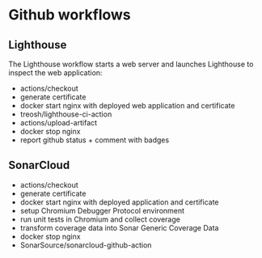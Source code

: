 # Github workflows

## Lighthouse

The Lighthouse workflow starts a web server and launches Lighthouse to inspect the web application:
- actions/checkout
- generate certificate
- docker start nginx with deployed web application and certificate
- treosh/lighthouse-ci-action
- actions/upload-artifact
- docker stop nginx
- report github status + comment with badges

## SonarCloud
- actions/checkout
- generate certificate
- docker start nginx with deployed application and certificate
- setup Chromium Debugger Protocol environment
- run unit tests in Chromium and collect coverage
- transform coverage data into Sonar Generic Coverage Data
- docker stop nginx
- SonarSource/sonarcloud-github-action

